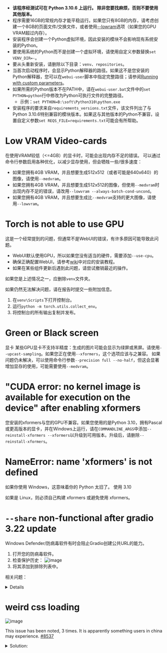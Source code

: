 - **该程序经测试可在 Python 3.10.6 上运行。 除非您要找麻烦，否则不要使用其他版本。**
- 程序需要16GB的常规内存才能平稳运行。如果您只有8GB的内存，请考虑创建一个8GB的页面文件/交换文件，或者使用[--lowram](https://github.com/AUTOMATIC1111/stable-diffusion-webui/wiki/Command-Line-Arguments-and-Settings)选项（如果您的GPU VRAM超过内存）。
- 安装程序会创建一个Python虚拟环境，因此安装的模块不会影响现有系统安装的Python。
- 要使用系统的Python而不是创建一个虚拟环境，请使用自定义参数替换`set VENV_DIR=-`。
- 要从头重新安装，请删除以下目录：`venv`、`repositories`。
- 当首次启动程序时，会显示Python解释器的路径。如果这不是您安装的Python解释器，您可以在`webui-user`脚本中指定完整路径；请参阅[Running with custom parameters](Run-with-Custom-Parameters)。
- 如果所需的Python版本不在PATH中，请在`webui-user.bat`文件中的`set PYTHON=python`行中修改为Python可执行文件的完整路径。
    - 示例：`set PYTHON=B:\soft\Python310\python.exe`
- 安装程序的要求来自`requirements_versions.txt`文件，该文件列出了与Python 3.10.6特别兼容的模块版本。如果这与其他版本的Python不兼容，设置自定义参数`set REQS_FILE=requirements.txt`可能会有所帮助。

# Low VRAM Video-cards
在使用VRAM较低（<=4GB）的显卡时，可能会出现内存不足的错误。
可以通过命令行参数启用各种优化，以减少显存使用，但会牺牲一些/很多速度：
- 如果您拥有4GB VRAM，并且想要生成512x512（或者可能是640x640）的图像，请使用`--medvram`。
- 如果您拥有4GB VRAM，并且想要生成512x512的图像，但使用`--medvram`时出现内存不足的错误，请改用`--lowvram --always-batch-cond-uncond`。
- 如果您拥有4GB VRAM，并且想要生成比`--medvram`支持的更大图像，请使用`--lowvram`。

# Torch is not able to use GPU
这是一个经常提到的问题，但通常不是WebUI的错误，有许多原因可能导致此问题。
- WebUI默认使用GPU，所以如果您没有适当的硬件，需要添加`--use-cpu`。
- 确保正确配置WebUI，请参考[wiki](https://github.com/AUTOMATIC1111/stable-diffusion-webui/wiki)中对应的安装教程。
- 如果在某些组件更新后遇到此问题，请尝试撤销最近的操作。

如果您是上述情况之一，应删除`venv`文件夹。

如果仍然无法解决问题，请在报告时提交一些附加信息。
1. 在`venv\Scripts`下打开控制台。
2. 运行`python -m torch.utils.collect_env`。
3. 将控制台的所有输出复制并发布。

# Green or Black screen
显卡
某些GPU显卡不支持半精度：生成的图片可能会显示为绿屏或黑屏。请使用`--upcast-sampling`。如果您正在使用`--xformers`，这个选项应该与之兼容。
如果问题仍未解决，可以使用命令行参数`--precision full --no-half`，但这会显著增加显存的使用，可能需要使用`--medvram`。

# "CUDA error: no kernel image is available for execution on the device" after enabling xformers
您安装的xformers与您的GPU不兼容。如果您使用的是Python 3.10，拥有Pascal或更高版本的显卡，并在Windows上运行，请在`COMMANDLINE_ARGS`中添加`--reinstall-xformers --xformers`以升级到可用版本。升级后，请删除`--reinstall-xformers`。

# NameError: name 'xformers' is not defined
如果你使用 Windows，这意味着你的 Python 太旧了。 使用 3.10

如果是 Linux，则必须自己构建 xformers 或避免使用 xformers。

# `--share` non-functional after gradio 3.22 update

Windows Defender/防病毒软件有时会阻止Gradio创建公共URL的能力。

1. 打开您的防病毒软件。
2. 检查保护历史：
   ![image](https://user-images.githubusercontent.com/98228077/229028161-4ad3c837-ae3f-45f7-9a0a-fa165d70d943.png)
3. 将其添加到排除列表中。

相关问题：
<details>

https://github.com/gradio-app/gradio/issues/3230 \
https://github.com/gradio-app/gradio/issues/3677
</details>

# weird css loading

![image](https://user-images.githubusercontent.com/98228077/229085355-0fbd56d6-fe1c-4858-8701-6c5697b9a6d6.png)

This issue has been noted, 3 times. It is apparently something users in china may experience.
[#8537](https://github.com/AUTOMATIC1111/stable-diffusion-webui/issues/8537)

<details><summary> Solution: </summary>

这个问题是因为我的电脑注册表中的CSS文件类型信息有误，导致CSS解析和应用出错。
解决方案：
![image](https://user-images.githubusercontent.com/98228077/229086022-f27858a3-c9d9-470c-87cc-aa1974b7c5d0.png)


根据上图定位，修改最后的Content Type和PerceivedType。
最后重启机器，删除浏览器缓存，强制刷新网页 (shift+f5).
Thanks to https://www.bilibili.com/read/cv19519519
</details>
